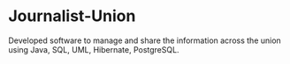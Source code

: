 # Journalist-Union
Developed software to manage and share the information across the union using Java, SQL, UML, Hibernate, PostgreSQL.
